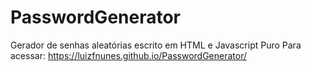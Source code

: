 # PasswordGenerator
Gerador de senhas aleatórias escrito em HTML e Javascript Puro
Para acessar: https://luizfnunes.github.io/PasswordGenerator/
